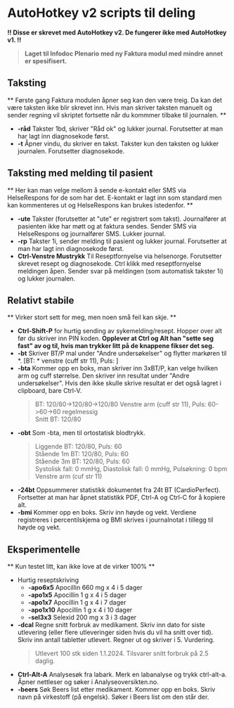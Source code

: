 # AutoHotkey v2 scripts til deling
**!! Disse er skrevet med AutoHotkey v2. De fungerer ikke med AutoHotkey v1. !!**

> **Laget til Infodoc Plenario med ny Faktura modul med mindre annet er spesifisert.**

## Taksting
** Første gang Faktura modulen åpner seg kan den være treig. Da kan det være taksten ikke blir skrevet inn. Hvis man skriver taksten manuelt og sender regning vil skriptet fortsette når du kommmer tilbake til journalen. **
- **-råd** Takster 1bd, skriver "Råd ok" og lukker journal. Forutsetter at man har lagt inn diagnosekode først.
- **-t** Åpner vindu, du skriver en takst. Takster kun den taksten og lukker journalen. Forutsetter diagnosekode.

## Taksting med melding til pasient
** Her kan man velge mellom å sende e-kontakt eller SMS via HelseRespons for de som har det. E-kontakt er lagt inn som standard men kan kommenteres ut og HelseRespons kan brukes istedenfor. **
- **-ute** Takster (forutsetter at "ute" er registrert som takst). Journalfører at pasienten ikke har møtt og at faktura sendes. Sender SMS via HelseRespons og journalfører SMS. Lukker journal.
- **-rp** Takster 1i, sender melding til pasient og lukker journal. Forutsetter at man har lagt inn diagnosekode først.
- **Ctrl-Venstre Mustrykk** Til Reseptfornyelse via helsenorge. Forutsetter skrevet resept og diagnosekode. Ctrl klikk med reseptfornyelse meldingen åpen. Sender svar på meldingen (som automatisk takster 1i) og lukker journalen.

## Relativt stabile
** Virker stort sett for meg, men noen små feil kan skje. **
- **Ctrl-Shift-P** for hurtig sending av sykemelding/resept. Hopper over alt før du skriver inn PIN koden. **Opplever at Ctrl og Alt han "sette seg fast" av og til, hvis man trykker litt på de knappene fikser det seg.**
- **-bt** Skriver BT/P mal under "Andre undersøkelser" og flytter markøren til *. [BT: * venstre (cuff str 11), Puls: ]
- **-bta** Kommer opp en boks, man skriver inn 3xBT/P, kan velge hvilken arm og cuff størrelse. Den skriver inn resultat under "Andre undersøkelser". Hvis den ikke skulle skrive resultat er det også lagret i clipboard, bare Ctrl-V.
    > BT: 120/80->120/80->120/80 Venstre arm (cuff str 11), Puls: 60->60->60 regelmessig\
    Snitt BT: 120/80
- **-obt** Som -bta, men til ortostatisk blodtrykk.
    > Liggende BT: 120/80, Puls: 60\
    Stående 1m BT: 120/80, Puls: 60\
    Stående 3m BT: 120/80, Puls: 60\
    Systolisk fall: 0 mmHg, Diastolisk fall: 0 mmHg, Pulsøkning: 0 bpm\
    Venstre arm (cuf str 11)
- **-24bt** Oppsummerer statistikk dokumentet fra 24t BT (CardioPerfect). Fortsetter at man har åpnet statistikk PDF, Ctrl-A og Ctrl-C for å kopiere alt.
- **-bmi** Kommer opp en boks. Skriv inn høyde og vekt. Verdiene registreres i percentilskjema og BMI skrives i journalnotat i tillegg til høyde og vekt.

## Eksperimentelle
** Kun testet litt, kan ikke love at de virker 100% **
- Hurtig reseptskriving
    - **-apo6x5** Apocillin 660 mg x 4 i 5 dager
    - **-apo1x5** Apocillin 1 g x 4 i 5 dager
    - **-apo1x7** Apocillin 1 g x 4 i 7 dager
    - **-apo1x10** Apocillin 1 g x 4 i 10 dager
    - **-sel3x3** Selexid 200 mg x 3 i 3 dager
- **-dcal** Regne snitt forbruk av medikament. Skriv inn dato for siste utlevering (eller flere utleveringer siden hvis du vil ha snitt over tid). Skriv inn antall tabletter utlevert. Regner ut og skriver i 5. Vurdering.
    > Utlevert 100 stk siden 1.1.2024. Tilsvarer snitt forbruk på 2.5 daglig.
- **Ctrl-Alt-A** Analysesøk fra labark. Merk en labanalyse og trykk ctrl-alt-a. Åpner nettleser og søker i Analyseoversikten.no.
- **-beers** Søk Beers list etter medikament. Kommer opp en boks. Skriv navn på virkestoff (på engelsk). Søker i Beers list om den står der.